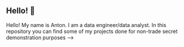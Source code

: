 ## Hello! 👋

Hello! My name is Anton. I am a data engineer/data analyst. In this repository you can find some of my projects done for non-trade secret demonstration purposes
-->
